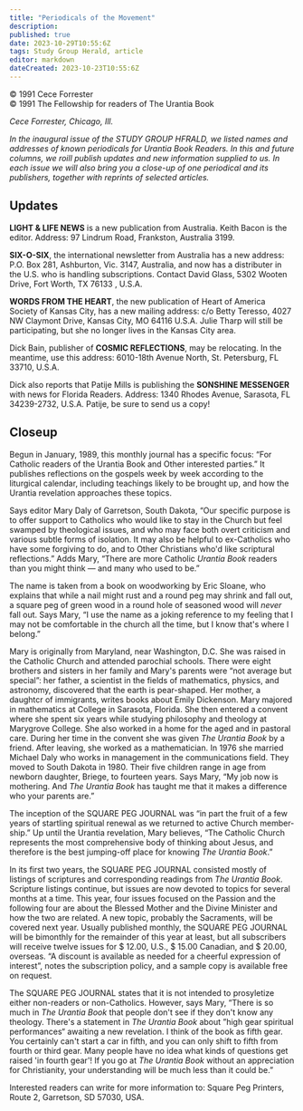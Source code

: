 ```yaml
---
title: "Periodicals of the Movement"
description: 
published: true
date: 2023-10-29T10:55:6Z
tags: Study Group Herald, article
editor: markdown
dateCreated: 2023-10-23T10:55:6Z
---
```


<p class="v-card v-sheet theme--light gray lighten-3 px-2">© 1991 Cece Forrester<br>© 1991 The Fellowship for readers of The Urantia Book</p>

_Cece Forrester, Chicago, Ill._

_In the inaugural issue of the STUDY GROUP HFRALD, we listed names and addresses of known periodicals for Urantia Book Readers. In this and future columns, we roill publish updates and new information supplied to us. In each issue we will also bring you a close-up of one periodical and its publishers, together with reprints of selected articles._

## Updates

**LIGHT & LIFE NEWS** is a new publication from Australia. Keith Bacon is the editor. Address: 97 Lindrum Road, Frankston, Australia 3199.

**SIX-O-SIX**, the international newsletter from Australia has a new address: P.O. Box 281, Ashburton, Vic. 3147, Australia, and now has a distributer in the U.S. who is handling subscriptions. Contact David Glass, 5302 Wooten Drive, Fort Worth, TX 76133 , U.S.A.

**WORDS FROM THE HEART**, the new publication of Heart of America Society of Kansas City, has a new mailing address: c/o Betty Teresso, 4027 NW Claymont Drive, Kansas City, MO 64116 U.S.A. Julie Tharp will still be participating, but she no longer lives in the Kansas City area.

Dick Bain, publisher of **COSMIC REFLECTIONS**, may be relocating. In the meantime, use this address: 6010-18th Avenue North, St. Petersburg, FL 33710, U.S.A.

Dick also reports that Patije Mills is publishing the **SONSHINE MESSENGER** with news for Florida Readers. Address: 1340 Rhodes Avenue, Sarasota, FL 34239-2732, U.S.A. Patije, be sure to send us a copy!

## Closeup

Begun in January, 1989, this monthly journal has a specific focus: “For Catholic readers of the Urantia Book and Other interested parties.” It publishes reflections on the gospels week by week according to the liturgical calendar, including teachings likely to be brought up, and how the Urantia revelation approaches these topics. 

Says editor Mary Daly of Garretson, South Dakota, “Our specific purpose is to offer support to Catholics who would like to stay in the Church but feel swamped by theological issues, and who may face both overt criticism and various subtle forms of isolation. It may also be helpful to ex-Catholics who have some forgiving to do, and to Other Christians who'd like scriptural reflections.” Adds Mary, “There are more Catholic _Urantia Book_ readers than you might think — and many who used to be.” 

The name is taken from a book on woodworking by Eric Sloane, who explains that while a nail might rust and a round peg may shrink and fall out, a square peg of green wood in a round hole of seasoned wood will _never_ fall out. Says Mary, “I use the name as a joking reference to my feeling that I may not be comfortable in the church all the time, but I know that's where I belong.” 

Mary is originally from Maryland, near Washington, D.C. She was raised in the Catholic Church and attended parochial schools. There were eight brothers and sisters in her family and Mary's parents were “not average but special”: her father, a scientist in the fields of mathematics, physics, and astronomy, discovered that the earth is pear-shaped. Her mother, a daughtcr of immigrants, writes books about Emily Dickenson. Mary majored in mathematics at College in Sarasota, Florida. She then entered a convent where she spent six years while studying philosophy and theology at Marygrove College. She also worked in a home for the aged and in pastoral care. During her time in the convent she was given _The Urantia Book_ by a friend. After leaving, she worked as a mathematician. In 1976 she married Michael Daly who works in management in the communications field. They moved to South Dakota in 1980. Their five children range in age from newborn daughter, Briege, to fourteen years. Says Mary, “My job now is mothering. And _The Urantia Book_ has taught me that it makes a difference who your parents are.”

The inception of the SQUARE PEG JOURNAL was “in part the fruit of a few years of startling spiritual renewal as we returned to active Church member- ship.” Up until the Urantia revelation, Mary believes, “The Catholic Church represents the most comprehensive body of thinking about Jesus, and therefore is the best jumping-off place for knowing _The Urantia Book_.”

In its first two years, the SQUARE PEG JOURNAL consisted mostly of listings of scriptures and corresponding readings from _The Urantia Book_. Scripture listings continue, but issues are now devoted to topics for several months at a time. This year, four issues focused on the Passion and the following four are about the Blessed Mother and the Divine Minister and how the two are related. A new topic, probably the Sacraments, will be covered next year. Usually published monthly, the SQUARE PEG JOURNAL will be bimonthly for the remainder of this year at least, but all subscribers will receive twelve issues for $ 12.00, U.S., $ 15.00 Canadian, and $ 20.00, overseas. “A discount is available as needed for a cheerful expression of interest”, notes the subscription policy, and a sample copy is available free on request.

The SQUARE PEG JOURNAL states that it is not intended to prosyletize either non-readers or non-Catholics. However, says Mary, “There is so much in _The Urantia Book_ that people don't see if they don't know any theology. There's a statement in _The Urantia Book_ about ”high gear spiritual performances“ awaiting a new revelation. I think of the book as fifth gear. You certainly can't start a car in fifth, and you can only shift to fifth from fourth or third gear. Many people have no idea what kinds of questions get raised 'in fourth gear'! If you go at _The Urantia Book_ without an appreciation for Christianity, your understanding will be much less than it could be.”

Interested readers can write for more information to: Square Peg Printers, Route 2, Garretson, SD 57030, USA.